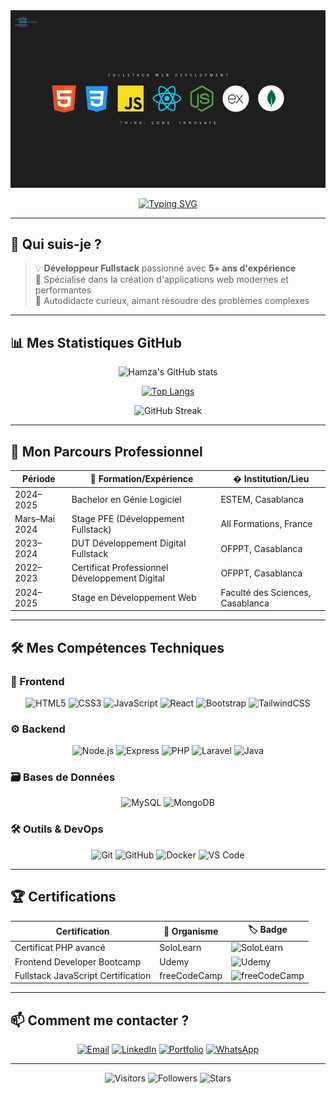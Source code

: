 <div align="center">
<img src="./CODEVENOM Fullstack Development Wallpaper.jpeg"/>
</div>

<div align="center">
  
[![Typing SVG](https://readme-typing-svg.herokuapp.com?font=Fira+Code&size=22&pause=1000&center=true&vCenter=true&width=600&lines=Bienvenue+sur+mon+profil+GitHub+!;Développeur+Web+Fullstack+passionné;Toujours+à+l'écoute+des+nouveaux+défis)](https://git.io/typing-svg)
</div>

---

## 🌟 Qui suis-je ?
> 💡 **Développeur Fullstack** passionné avec **5+ ans d'expérience**  
> 🎯 Spécialisé dans la création d'applications web modernes et performantes  
> 🧠 Autodidacte curieux, aimant résoudre des problèmes complexes  

---

## 📊 Mes Statistiques GitHub
<div align="center">
  
![Hamza's GitHub stats](https://github-readme-stats.vercel.app/api?username=ezzouekhamza&show_icons=true&theme=radical&hide_border=true)

[![Top Langs](https://github-readme-stats.vercel.app/api/top-langs/?username=ezzouekhamza&layout=compact&theme=radical&hide_border=true)](https://github.com/ezzouekhamza/github-readme-stats)

![GitHub Streak](https://github-readme-streak-stats.herokuapp.com/?user=ezzouekhamza&theme=radical&hide_border=true)
</div>

---

## 🚀 Mon Parcours Professionnel

<div align="center">

| Période       | 📅 Formation/Expérience | � Institution/Lieu |
|--------------|-------------------------|---------------------|
| 2024–2025    | Bachelor en Génie Logiciel | ESTEM, Casablanca |
| Mars–Mai 2024| Stage PFE (Développement Fullstack) | All Formations, France |
| 2023–2024    | DUT Développement Digital Fullstack | OFPPT, Casablanca |
| 2022–2023    | Certificat Professionnel Développement Digital | OFPPT, Casablanca |
| 2024–2025    | Stage en Développement Web | Faculté des Sciences, Casablanca |

</div>

---

## 🛠️ Mes Compétences Techniques

### 🔮 Frontend
<div align="center">
  
![HTML5](https://img.shields.io/badge/HTML5-E34F26?style=for-the-badge&logo=html5&logoColor=white)
![CSS3](https://img.shields.io/badge/CSS3-1572B6?style=for-the-badge&logo=css3&logoColor=white)
![JavaScript](https://img.shields.io/badge/JavaScript-F7DF1E?style=for-the-badge&logo=javascript&logoColor=black)
![React](https://img.shields.io/badge/React-61DAFB?style=for-the-badge&logo=react&logoColor=black)
![Bootstrap](https://img.shields.io/badge/Bootstrap-7952B3?style=for-the-badge&logo=bootstrap&logoColor=white)
![TailwindCSS](https://img.shields.io/badge/Tailwind_CSS-38B2AC?style=for-the-badge&logo=tailwind-css&logoColor=white)
</div>

### ⚙️ Backend
<div align="center">
  
![Node.js](https://img.shields.io/badge/Node.js-339933?style=for-the-badge&logo=nodedotjs&logoColor=white)
![Express](https://img.shields.io/badge/Express-000000?style=for-the-badge&logo=express&logoColor=white)
![PHP](https://img.shields.io/badge/PHP-777BB4?style=for-the-badge&logo=php&logoColor=white)
![Laravel](https://img.shields.io/badge/Laravel-FF2D20?style=for-the-badge&logo=laravel&logoColor=white)
![Java](https://img.shields.io/badge/Java-007396?style=for-the-badge&logo=java&logoColor=white)
</div>

### 🗃️ Bases de Données
<div align="center">
  
![MySQL](https://img.shields.io/badge/MySQL-4479A1?style=for-the-badge&logo=mysql&logoColor=white)
![MongoDB](https://img.shields.io/badge/MongoDB-47A248?style=for-the-badge&logo=mongodb&logoColor=white)
</div>

### 🛠️ Outils & DevOps
<div align="center">
  
![Git](https://img.shields.io/badge/Git-F05032?style=for-the-badge&logo=git&logoColor=white)
![GitHub](https://img.shields.io/badge/GitHub-181717?style=for-the-badge&logo=github&logoColor=white)
![Docker](https://img.shields.io/badge/Docker-2496ED?style=for-the-badge&logo=docker&logoColor=white)
![VS Code](https://img.shields.io/badge/VS_Code-007ACC?style=for-the-badge&logo=visual-studio-code&logoColor=white)
</div>

---

## 🏆 Certifications

<div align="center">
  
| Certification | 📜 Organisme | 🏷️ Badge |
|--------------|-------------|----------|
| Certificat PHP avancé | SoloLearn | ![SoloLearn](https://img.shields.io/badge/SoloLearn-3595FF?style=for-the-badge&logo=sololearn&logoColor=white) |
| Frontend Developer Bootcamp | Udemy | ![Udemy](https://img.shields.io/badge/Udemy-EC5252?style=for-the-badge&logo=udemy&logoColor=white) |
| Fullstack JavaScript Certification | freeCodeCamp | ![freeCodeCamp](https://img.shields.io/badge/freeCodeCamp-0A0A23?style=for-the-badge&logo=freecodecamp&logoColor=white) |

</div>

---

## 📫 Comment me contacter ?

<div align="center">
  
[![Email](https://img.shields.io/badge/Email-Contact%20Me-D14836?style=for-the-badge&logo=gmail&logoColor=white)](mailto:ezzouekhamza2411@gmail.com)
[![LinkedIn](https://img.shields.io/badge/LinkedIn-Connect%20with%20me-0077B5?style=for-the-badge&logo=linkedin&logoColor=white)](https://www.linkedin.com/in/votreprofil)
[![Portfolio](https://img.shields.io/badge/Portfolio-Visit%20my%20portfolio-FF7139?style=for-the-badge&logo=firefox&logoColor=white)](https://votreportfolio.com)
[![WhatsApp](https://img.shields.io/badge/WhatsApp-Chat%20with%20me-25D366?style=for-the-badge&logo=whatsapp&logoColor=white)](https://wa.me/212640347045)

</div>

---

<div align="center">
  
![Visitors](https://komarev.com/ghpvc/?username=ezzouekhamza&color=blueviolet&style=flat-square)
![Followers](https://img.shields.io/github/followers/ezzouekhamza?color=green&logo=github)
![Stars](https://img.shields.io/github/stars/ezzouekhamza?color=yellow&logo=github)

</div>
